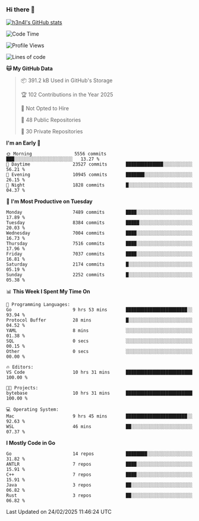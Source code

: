 ### Hi there 👋

[![h3n4l's GitHub stats](https://github-readme-stats.vercel.app/api?username=h3n4l&count_private=true&show_icons=true&theme=radical)](https://github.com/h3n4l/github-readme-stats)

<!--START_SECTION:waka-->
![Code Time](http://img.shields.io/badge/Code%20Time-2%2C067%20hrs%2027%20mins-blue)

![Profile Views](http://img.shields.io/badge/Profile%20Views-0-blue)

![Lines of code](https://img.shields.io/badge/From%20Hello%20World%20I%27ve%20Written-16.6%20million%20lines%20of%20code-blue)

**🐱 My GitHub Data** 

> 📦 391.2 kB Used in GitHub's Storage 
 > 
> 🏆 102 Contributions in the Year 2025
 > 
> 🚫 Not Opted to Hire
 > 
> 📜 48 Public Repositories 
 > 
> 🔑 30 Private Repositories 
 > 
**I'm an Early 🐤** 

```text
🌞 Morning                5556 commits        ███░░░░░░░░░░░░░░░░░░░░░░   13.27 % 
🌆 Daytime                23527 commits       ██████████████░░░░░░░░░░░   56.21 % 
🌃 Evening                10945 commits       ███████░░░░░░░░░░░░░░░░░░   26.15 % 
🌙 Night                  1828 commits        █░░░░░░░░░░░░░░░░░░░░░░░░   04.37 % 
```
📅 **I'm Most Productive on Tuesday** 

```text
Monday                   7489 commits        ████░░░░░░░░░░░░░░░░░░░░░   17.89 % 
Tuesday                  8384 commits        █████░░░░░░░░░░░░░░░░░░░░   20.03 % 
Wednesday                7004 commits        ████░░░░░░░░░░░░░░░░░░░░░   16.73 % 
Thursday                 7516 commits        ████░░░░░░░░░░░░░░░░░░░░░   17.96 % 
Friday                   7037 commits        ████░░░░░░░░░░░░░░░░░░░░░   16.81 % 
Saturday                 2174 commits        █░░░░░░░░░░░░░░░░░░░░░░░░   05.19 % 
Sunday                   2252 commits        █░░░░░░░░░░░░░░░░░░░░░░░░   05.38 % 
```


📊 **This Week I Spent My Time On** 

```text
💬 Programming Languages: 
Go                       9 hrs 53 mins       ███████████████████████░░   93.94 % 
Protocol Buffer          28 mins             █░░░░░░░░░░░░░░░░░░░░░░░░   04.52 % 
YAML                     8 mins              ░░░░░░░░░░░░░░░░░░░░░░░░░   01.38 % 
SQL                      0 secs              ░░░░░░░░░░░░░░░░░░░░░░░░░   00.15 % 
Other                    0 secs              ░░░░░░░░░░░░░░░░░░░░░░░░░   00.00 % 

🔥 Editors: 
VS Code                  10 hrs 31 mins      █████████████████████████   100.00 % 

🐱‍💻 Projects: 
bytebase                 10 hrs 31 mins      █████████████████████████   100.00 % 

💻 Operating System: 
Mac                      9 hrs 45 mins       ███████████████████████░░   92.63 % 
WSL                      46 mins             ██░░░░░░░░░░░░░░░░░░░░░░░   07.37 % 
```

**I Mostly Code in Go** 

```text
Go                       14 repos            ████████░░░░░░░░░░░░░░░░░   31.82 % 
ANTLR                    7 repos             ████░░░░░░░░░░░░░░░░░░░░░   15.91 % 
C++                      7 repos             ████░░░░░░░░░░░░░░░░░░░░░   15.91 % 
Java                     3 repos             ██░░░░░░░░░░░░░░░░░░░░░░░   06.82 % 
Rust                     3 repos             ██░░░░░░░░░░░░░░░░░░░░░░░   06.82 % 
```




 Last Updated on 24/02/2025 11:46:24 UTC
<!--END_SECTION:waka-->

